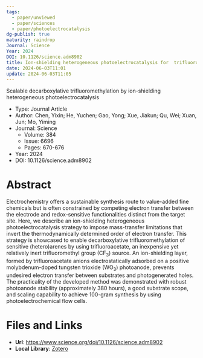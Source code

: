 ```yaml
---
tags:
  - paper/unviewed
  - paper/sciences
  - paper/photoelectrocatalysis
dg-publish: true
maturity: raindrop
Journal: Science
Year: 2024
DOI: 10.1126/science.adm8902
title: Ion-shielding heterogeneous photoelectrocatalysis for  trifluoromethylation
date: 2024-06-03T11:01
update: 2024-06-03T11:05
---
```


Scalable decarboxylative trifluoromethylation by ion-shielding heterogeneous photoelectrocatalysis

- Type: Journal Article
- Author: Chen, Yixin; He, Yuchen; Gao, Yong; Xue, Jiakun; Qu, Wei; Xuan, Jun; Mo, Yiming
- Journal: Science
    - Volume: 384
    - Issue: 6696
    - Pages: 670-676
- Year: 2024
- DOI: 10.1126/science.adm8902

# Abstract
Electrochemistry offers a sustainable synthesis route to value-added fine chemicals but is often constrained by competing electron transfer between the electrode and redox-sensitive functionalities distinct from the target site. Here, we describe an ion-shielding heterogeneous photoelectrocatalysis strategy to impose mass-transfer limitations that invert the thermodynamically determined order of electron transfer. This strategy is showcased to enable decarboxylative trifluoromethylation of sensitive (hetero)arenes by using trifluoroacetate, an inexpensive yet relatively inert trifluoromethyl group (CF<sub>3</sub>) source. An ion-shielding layer, formed by trifluoroacetate anions electrostatically adsorbed on a positive molybdenum-doped tungsten trioxide (WO<sub>3</sub>) photoanode, prevents undesired electron transfer between substrates and photogenerated holes. The practicality of the developed method was demonstrated with robust photoanode stability (approximately 380 hours), a good substrate scope, and scaling capability to achieve 100-gram synthesis by using photoelectrochemical flow cells.

# Files and Links
- **Url**: https://www.science.org/doi/10.1126/science.adm8902
- **Local Library**: [Zotero](zotero://select/library/items/VVQSZJBZ)